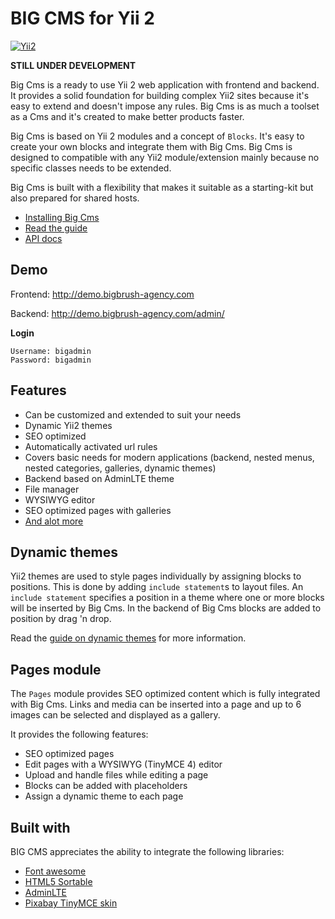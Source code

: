 BIG CMS for Yii 2
===================================

[![Yii2](https://img.shields.io/badge/Powered_by-Yii_Framework-green.svg?style=flat)](http://www.yiiframework.com/)

**STILL UNDER DEVELOPMENT**

Big Cms is a ready to use Yii 2 web application with frontend and backend. It provides a solid foundation for building complex
Yii2 sites because it's easy to extend and doesn't impose any rules. Big Cms is as much a toolset as a Cms and it's created
to make better products faster.

Big Cms is based on Yii 2 modules and a concept of `Blocks`. It's easy to create your own blocks and integrate them with Big Cms.
Big Cms is designed to compatible with any Yii2 module/extension mainly because no specific classes needs to be extended.

Big Cms is built with a flexibility that makes it suitable as a starting-kit but also prepared for shared hosts.

  - [Installing Big Cms](http://www.bigbrush-agency.com/api/guide/guide-installing-big-cms.html)
  - [Read the guide](http://www.bigbrush-agency.com/api/guide/)
  - [API docs](http://www.bigbrush-agency.com/api/big/)


Demo <span id="bigcms-demo"></span>
-----------------------------------
Frontend: http://demo.bigbrush-agency.com

Backend: http://demo.bigbrush-agency.com/admin/

**Login**

~~~
Username: bigadmin
Password: bigadmin
~~~


Features <span id="bigcms-features"></span>
-----------------------------------
  - Can be customized and extended to suit your needs
  - Dynamic Yii2 themes
  - SEO optimized
  - Automatically activated url rules
  - Covers basic needs for modern applications (backend, nested menus, nested categories, galleries, dynamic themes)
  - Backend based on AdminLTE theme
  - File manager
  - WYSIWYG editor
  - SEO optimized pages with galleries
  - [And alot more](http://bigbrush-agency.com/api/guide/)


Dynamic themes <span id="bigcms-templates"></span>
-----------------------------------
Yii2 themes are used to style pages individually by assigning blocks to positions. This is done by adding `include statement`s
to layout files. An `include statement` specifies a position in a theme where one or more blocks will be inserted by Big Cms.
In the backend of Big Cms blocks are added to position by drag 'n drop.

Read the [guide on dynamic themes](http://www.bigbrush-agency.com/api/guide/guide-themes.html) for more information.


Pages module <span id="bigcms-modules"></span>
-----------------------------------
The `Pages` module provides SEO optimized content which is fully integrated with Big Cms. Links and media can be inserted into
a page and up to 6 images can be selected and displayed as a gallery.

It provides the following features:

  - SEO optimized pages
  - Edit pages with a WYSIWYG (TinyMCE 4) editor
  - Upload and handle files while editing a page
  - Blocks can be added with placeholders
  - Assign a dynamic theme to each page


Built with
-----------------------------------
BIG CMS appreciates the ability to integrate the following libraries:
  - [Font awesome](http://fortawesome.github.io/Font-Awesome/)
  - [HTML5 Sortable](https://github.com/voidberg/html5sortable)
  - [AdminLTE](https://github.com/almasaeed2010/AdminLTE)
  - [Pixabay TinyMCE skin](https://pixabay.com/en/blog/posts/a-modern-custom-theme-for-tinymce-4-40/)
